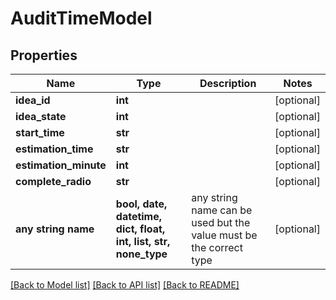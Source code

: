 # AuditTimeModel


## Properties
Name | Type | Description | Notes
------------ | ------------- | ------------- | -------------
**idea_id** | **int** |  | [optional] 
**idea_state** | **int** |  | [optional] 
**start_time** | **str** |  | [optional] 
**estimation_time** | **str** |  | [optional] 
**estimation_minute** | **int** |  | [optional] 
**complete_radio** | **str** |  | [optional] 
**any string name** | **bool, date, datetime, dict, float, int, list, str, none_type** | any string name can be used but the value must be the correct type | [optional]

[[Back to Model list]](../README.md#documentation-for-models) [[Back to API list]](../README.md#documentation-for-api-endpoints) [[Back to README]](../README.md)


